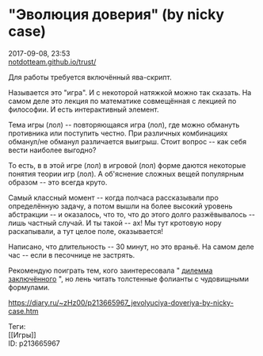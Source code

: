 "Эволюция доверия" (by nicky case)
===================================

   
 2017-09-08, 23:53   
   [notdotteam.github.io/trust/](https://notdotteam.github.io/trust/)    
   
 Для работы требуется включённый ява-скрипт.   
   
 Называется это "игра". И с некоторой натяжкой можно так сказать. На самом деле это лекция по математике совмещённая с лекцией по философии. И есть интерактивный элемент.   
   
 Тема игры (лол) -- повторяющаяся игра (лол), где можно обмануть противника или поступить честно. При различных комбинациях обманул/не обманул различается выигрыш. Стоит вопрос -- как себя вести наиболее выгодно?   
   
 То есть, в в этой игре (лол) в игровой (лол) форме даются некоторые понятия теории игр (лол). А об'яснение сложных вещей популярным образом -- это всегда круто.   
   
 Самый классный момент -- когда полчаса рассказывали про определённую задачу, а потом вышли на более высокий уровень абстракции -- и оказалось, что то, что до этого долго разжёвывалось -- лишь частный случай. И ты такой -- ах! Мы тут кротовую нору раскапывали, а тут целое поле, оказывается!   
   
 Написано, что длительность -- 30 минут, но это враньё. На самом деле час -- если в песочнице не застрять.   
   
 Рекомендую поиграть тем, кого заинтересовала "  [дилемма заключённого](https://ru.wikipedia.org/wiki/%D0%94%D0%B8%D0%BB%D0%B5%D0%BC%D0%BC%D0%B0_%D0%B7%D0%B0%D0%BA%D0%BB%D1%8E%D1%87%D1%91%D0%BD%D0%BD%D0%BE%D0%B3%D0%BE)  ", но лень читать толстенные фолианты с чудовищными формулами.   
    
 <https://diary.ru/~zHz00/p213665967_jevolyuciya-doveriya-by-nicky-case.htm>   
   
 Теги:   
 [[Игры]]   
 ID: p213665967